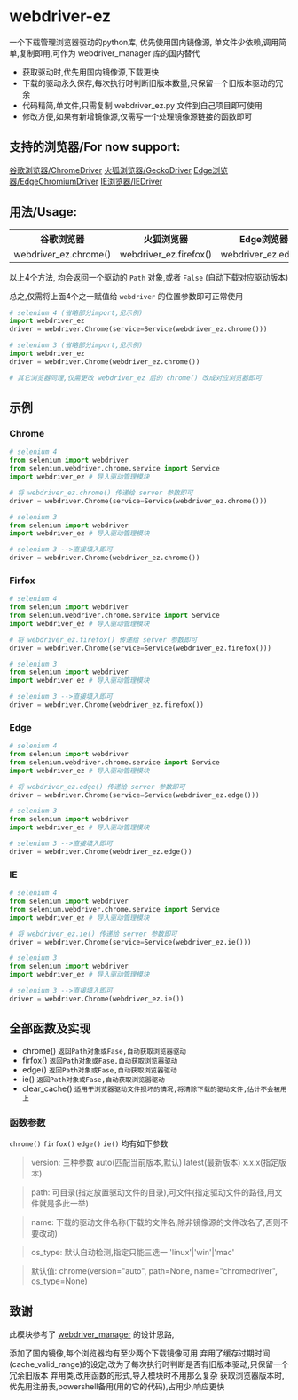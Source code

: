 



# webdriver-ez
一个下载管理浏览器驱动的python库, 优先使用国内镜像源, 单文件少依赖,调用简单,复制即用,可作为 webdriver_manager 库的国内替代
- 获取驱动时,优先用国内镜像源,下载更快
- 下载的驱动永久保存,每次执行时判断旧版本数量,只保留一个旧版本驱动的冗余
- 代码精简,单文件,只需复制 webdriver_ez.py 文件到自己项目即可使用
- 修改方便,如果有新增镜像源,仅需写一个处理镜像源链接的函数即可


## 支持的浏览器/For now support:

[谷歌浏览器/ChromeDriver](#chrome) [火狐浏览器/GeckoDriver](#use-with-firefox) [Edge浏览器/EdgeChromiumDriver](#use-with-edge) [IE浏览器/IEDriver](#use-with-ie)



## 用法/Usage:
<div>
    <table border="0">
	  <tr>
	    <th>谷歌浏览器</th>
	    <th>火狐浏览器</th>
      <th>Edge浏览器</th>
      <th>IE浏览器</th>
	  </tr>
	  <tr>
	    <td>webdriver_ez.chrome()</td>
	    <td>webdriver_ez.firefox()</td>
      <td>webdriver_ez.edge()</td>
      <td>webdriver_ez.ie()</td>
	  </tr>
    </table>
</div>


以上4个方法, 均会返回一个驱动的 `Path` 对象,或者 `False` (自动下载对应驱动版本)

总之,仅需将上面4个之一赋值给 `webdriver` 的位置参数即可正常使用

```python
# selenium 4 (省略部分import,见示例)
import webdriver_ez
driver = webdriver.Chrome(service=Service(webdriver_ez.chrome()))

# selenium 3 (省略部分import,见示例)
import webdriver_ez
driver = webdriver.Chrome(webdriver_ez.chrome())

# 其它浏览器同理,仅需更改 webdriver_ez 后的 chrome() 改成对应浏览器即可
```

## 示例
### Chrome
```python
# selenium 4
from selenium import webdriver
from selenium.webdriver.chrome.service import Service
import webdriver_ez # 导入驱动管理模块

# 将 webdriver_ez.chrome() 传递给 server 参数即可
driver = webdriver.Chrome(service=Service(webdriver_ez.chrome()))
```

```python 
# selenium 3
from selenium import webdriver
import webdriver_ez # 导入驱动管理模块

# selenium 3 -->直接填入即可
driver = webdriver.Chrome(webdriver_ez.chrome())
```

### Firfox
```python
# selenium 4
from selenium import webdriver
from selenium.webdriver.chrome.service import Service
import webdriver_ez # 导入驱动管理模块

# 将 webdriver_ez.firefox() 传递给 server 参数即可
driver = webdriver.Chrome(service=Service(webdriver_ez.firefox()))
```

```python 
# selenium 3
from selenium import webdriver
import webdriver_ez # 导入驱动管理模块

# selenium 3 -->直接填入即可
driver = webdriver.Chrome(webdriver_ez.firefox())
```

### Edge
```python
# selenium 4
from selenium import webdriver
from selenium.webdriver.chrome.service import Service
import webdriver_ez # 导入驱动管理模块

# 将 webdriver_ez.edge() 传递给 server 参数即可
driver = webdriver.Chrome(service=Service(webdriver_ez.edge()))
```

```python 
# selenium 3
from selenium import webdriver
import webdriver_ez # 导入驱动管理模块

# selenium 3 -->直接填入即可
driver = webdriver.Chrome(webdriver_ez.edge())
```

### IE
```python
# selenium 4
from selenium import webdriver
from selenium.webdriver.chrome.service import Service
import webdriver_ez # 导入驱动管理模块

# 将 webdriver_ez.ie() 传递给 server 参数即可
driver = webdriver.Chrome(service=Service(webdriver_ez.ie()))
```

```python 
# selenium 3
from selenium import webdriver
import webdriver_ez # 导入驱动管理模块

# selenium 3 -->直接填入即可
driver = webdriver.Chrome(webdriver_ez.ie())
```

## 全部函数及实现
- chrome()    `返回Path对象或Fase,自动获取浏览器驱动`
- firfox()    `返回Path对象或Fase,自动获取浏览器驱动`
- edge()    `返回Path对象或Fase,自动获取浏览器驱动`
- ie()    `返回Path对象或Fase,自动获取浏览器驱动`
- clear_cache()    `适用于浏览器驱动文件损坏的情况,将清除下载的驱动文件,估计不会被用上`

### 函数参数
`chrome()` `firfox()` `edge()` `ie()`  均有如下参数
> version: 三种参数 auto(匹配当前版本,默认)  latest(最新版本)  x.x.x(指定版本)


> path: 可目录(指定放置驱动文件的目录),可文件(指定驱动文件的路径,用文件就是多此一举)

> name: 下载的驱动文件名称(下载的文件名,除非镜像源的文件改名了,否则不要改动)

> os_type: 默认自动检测,指定只能三选一 'linux'|'win'|'mac'

> 默认值: chrome(version="auto", path=None, name="chromedriver", os_type=None) 


## 致谢
此模块参考了 [webdriver_manager](https://github.com/SergeyPirogov/webdriver_manager) 的设计思路,

添加了国内镜像,每个浏览器均有至少两个下载镜像可用
弃用了缓存过期时间(cache_valid_range)的设定,改为了每次执行时判断是否有旧版本驱动,只保留一个冗余旧版本
弃用类,改用函数的形式,导入模块时不用那么复杂
获取浏览器版本时,优先用注册表,powershell备用(用的它的代码),占用少,响应更快








